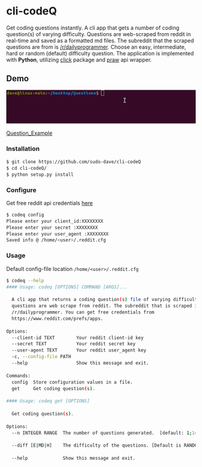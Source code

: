 # cli-codeQ

Get coding questions instantly. A cli app that gets a number of coding question(s) of varying difficulty. Questions are web-scraped from reddit in real-time and saved as a formatted md files. The subreddit that the scraped questions are from is [/r/dailyprogrammer](https://www.reddit.com/r/dailyprogrammer/). Choose an easy, intermediate, hard or random (default) difficulty question. The application is implemented with **Python**, utilizing [click](https://github.com/pallets/click) package and [praw](https://github.com/praw-dev/praw) api wrapper.

## Demo
<img src="Img/demo_cli.gif">

[Question_Example](https://github.com/sudo-dave/cli-codeQ/blob/main/Examples_Questions/Q%23342.md)

### Installation
```bash
$ git clone https://github.com/sudo-dave/cli-codeQ
$ cd cli-codeQ/
$ python setup.py install
```
### Configure
Get free reddit api credentials [here](https://www.reddit.com/prefs/apps)
```bash
$ codeq config
Please enter your client_id:XXXXXXXX
Please enter your secret :XXXXXXXX
Please enter your user_agent :XXXXXXXX
Saved info @ /home/<user>/.reddit.cfg
```
### Usage
Default config-file location ```/home/<user>/.reddit.cfg```
```bash
$ codeq --help
#### Usage: codeq [OPTIONS] COMMAND [ARGS]...

  A cli app that returns a coding question(s) file of varying difficulty. The
  questions are web scrape from reddit. The subreddit that is scraped is from
  /r/dailyprogrammer. You can get free credentials from
  https://www.reddit.com/prefs/apps.

Options:
  --client-id TEXT        Your reddit client-id key
  --secret TEXT           Your reddit secret key
  --user-agent TEXT       Your reddit user_agent key
  -c, --config-file PATH
  --help                  Show this message and exit.

Commands:
  config  Store configuration values in a file.
  get     Get coding question(s).

#### Usage: codeq get [OPTIONS]

  Get coding question(s).

Options:
  --n INTEGER RANGE  The number of questions generated.  [default: 1;1<=x<=10]
  
  --diff [E|MD|H]    The difficulty of the questions. [Default is RANDOM difficulty]
                    
  --help             Show this message and exit.
```








